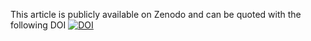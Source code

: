 This article is publicly available on Zenodo and can be quoted with the following DOI
[![DOI](https://zenodo.org/badge/DOI/10.5281/zenodo.16294172.svg)](https://doi.org/10.5281/zenodo.16294172)
